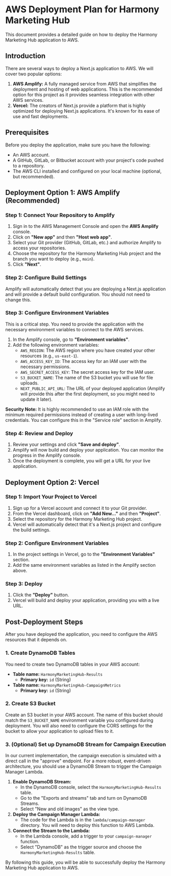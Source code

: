 # AWS Deployment Plan for Harmony Marketing Hub

This document provides a detailed guide on how to deploy the Harmony Marketing Hub application to AWS.

## Introduction

There are several ways to deploy a Next.js application to AWS. We will cover two popular options:

1.  **AWS Amplify:** A fully managed service from AWS that simplifies the deployment and hosting of web applications. This is the recommended option for this project as it provides seamless integration with other AWS services.
2.  **Vercel:** The creators of Next.js provide a platform that is highly optimized for deploying Next.js applications. It's known for its ease of use and fast deployments.

## Prerequisites

Before you deploy the application, make sure you have the following:

*   An AWS account.
*   A GitHub, GitLab, or Bitbucket account with your project's code pushed to a repository.
*   The AWS CLI installed and configured on your local machine (optional, but recommended).

## Deployment Option 1: AWS Amplify (Recommended)

### Step 1: Connect Your Repository to Amplify

1.  Sign in to the AWS Management Console and open the **AWS Amplify** console.
2.  Click on **"New app"** and then **"Host web app"**.
3.  Select your Git provider (GitHub, GitLab, etc.) and authorize Amplify to access your repositories.
4.  Choose the repository for the Harmony Marketing Hub project and the branch you want to deploy (e.g., `main`).
5.  Click **"Next"**.

### Step 2: Configure Build Settings

Amplify will automatically detect that you are deploying a Next.js application and will provide a default build configuration. You should not need to change this.

### Step 3: Configure Environment Variables

This is a critical step. You need to provide the application with the necessary environment variables to connect to the AWS services.

1.  In the Amplify console, go to **"Environment variables"**.
2.  Add the following environment variables:
    *   `AWS_REGION`: The AWS region where you have created your other resources (e.g., `us-east-1`).
    *   `AWS_ACCESS_KEY_ID`: The access key for an IAM user with the necessary permissions.
    *   `AWS_SECRET_ACCESS_KEY`: The secret access key for the IAM user.
    *   `S3_BUCKET_NAME`: The name of the S3 bucket you will use for file uploads.
    *   `NEXT_PUBLIC_API_URL`: The URL of your deployed application (Amplify will provide this after the first deployment, so you might need to update it later).

**Security Note:** It is highly recommended to use an IAM role with the minimum required permissions instead of creating a user with long-lived credentials. You can configure this in the "Service role" section in Amplify.

### Step 4: Review and Deploy

1.  Review your settings and click **"Save and deploy"**.
2.  Amplify will now build and deploy your application. You can monitor the progress in the Amplify console.
3.  Once the deployment is complete, you will get a URL for your live application.

## Deployment Option 2: Vercel

### Step 1: Import Your Project to Vercel

1.  Sign up for a Vercel account and connect it to your Git provider.
2.  From the Vercel dashboard, click on **"Add New..."** and then **"Project"**.
3.  Select the repository for the Harmony Marketing Hub project.
4.  Vercel will automatically detect that it's a Next.js project and configure the build settings.

### Step 2: Configure Environment Variables

1.  In the project settings in Vercel, go to the **"Environment Variables"** section.
2.  Add the same environment variables as listed in the Amplify section above.

### Step 3: Deploy

1.  Click the **"Deploy"** button.
2.  Vercel will build and deploy your application, providing you with a live URL.

## Post-Deployment Steps

After you have deployed the application, you need to configure the AWS resources that it depends on.

### 1. Create DynamoDB Tables

You need to create two DynamoDB tables in your AWS account:

*   **Table name:** `HarmonyMarketingHub-Results`
    *   **Primary key:** `id` (String)
*   **Table name:** `HarmonyMarketingHub-CampaignMetrics`
    *   **Primary key:** `id` (String)

### 2. Create S3 Bucket

Create an S3 bucket in your AWS account. The name of this bucket should match the `S3_BUCKET_NAME` environment variable you configured during deployment. You will also need to configure the CORS settings for the bucket to allow your application to upload files to it.

### 3. (Optional) Set up DynamoDB Stream for Campaign Execution

In our current implementation, the campaign execution is simulated with a direct call in the "approve" endpoint. For a more robust, event-driven architecture, you should use a DynamoDB Stream to trigger the Campaign Manager Lambda.

1.  **Enable DynamoDB Stream:**
    *   In the DynamoDB console, select the `HarmonyMarketingHub-Results` table.
    *   Go to the "Exports and streams" tab and turn on DynamoDB Streams.
    *   Select "New and old images" as the view type.
2.  **Deploy the Campaign Manager Lambda:**
    *   The code for the Lambda is in the `lambda/campaign-manager` directory. You will need to deploy this function to AWS Lambda.
3.  **Connect the Stream to the Lambda:**
    *   In the Lambda console, add a trigger to your `campaign-manager` function.
    *   Select "DynamoDB" as the trigger source and choose the `HarmonyMarketingHub-Results` table.

By following this guide, you will be able to successfully deploy the Harmony Marketing Hub application to AWS.
